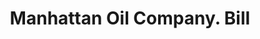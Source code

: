 ---
doi: 10.7916/D8ZG845G
date_other: '1907'
date_other_textual: '1907'
form: printed ephemera
genre:
- Invoices
name:
- Manhattan Oil Company
object_in_context_url: https://biggert.cul.columbia.edu/items/view/ave_biggert_00136
subject_hierarchical_geographic:
- Des Moines, Iowa, United States
subject_name:
- Manhattan Oil Company
title: Manhattan Oil Company. Bill
sort_title: Manhattan Oil Company. Bill
call_number: ave_biggert_00136
coordinates:
- 41.590833333333336,-93.62083333333332
pid: ave_biggert_00136
identifiers: ave_biggert_00136
thumbnail: https://derivativo-3.library.columbia.edu/iiif/2/ldpd:343006/full/!256,256/0/native.jpg
permalink: /biggert/ave_biggert_00136/
layout: iiif-image-page
---